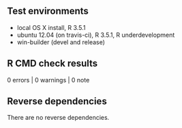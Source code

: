 ## Test environments
* local OS X install, R 3.5.1
* ubuntu 12.04 (on travis-ci), R 3.5.1, R underdevelopment
* win-builder (devel and release)

## R CMD check results

0 errors | 0 warnings | 0 note 


## Reverse dependencies

There are no reverse dependencies.
